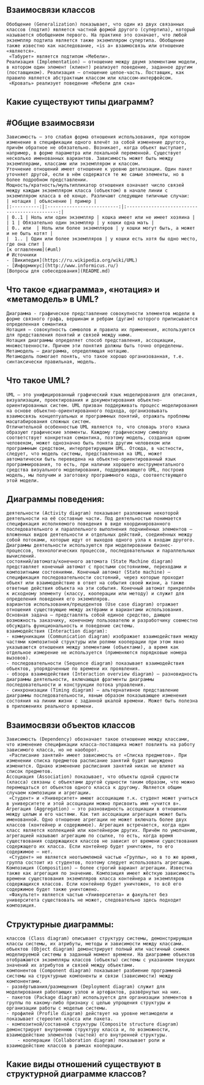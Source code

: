 ## 	Взаимосвязи классов
	Обобщение (Generalization) показывает, что один из двух связанных классов (подтип) является частной формой другого (супертипа), который называется обобщением первого. На практике это означает, что любой экземпляр подтипа является также экземпляром супертипа. Обобщение также известно как наследование, «is a» взаимосвязь или отношение «является».
	 «Табурет» является подтипом «Мебели».
	Реализация (Implementation) — отношение между двумя элементами модели, в котором один элемент (клиент) реализует поведение, заданное другим (поставщиком). Реализация — отношение целое-часть. Поставщик, как правило является абстрактным классом или классом-интерфейсом.
	 «Кровать» реализует поведение «Мебели для сна»
## 	Какие существуют типы диаграмм?

## 	#Общие взаимосвязи
	Зависимость — это слабая форма отношения использования, при котором изменение в спецификации одного влечёт за собой изменение другого, причём обратное не обязательно. Возникает, когда объект выступает, например, в форме параметра или локальной переменной. Существует несколько именованных вариантов. Зависимость может быть между экземплярами, классами или экземпляром и классом.
	Уточнение отношений имеет отношение к уровню детализации. Один пакет уточняет другой, если в нём содержатся те же самые элементы, но в более подробном представлении. 
	Мощность/кратность/мультипликатор отношения означает число связей между каждым экземпляром класса (объектом) в начале линии с экземпляром класса в её конце. Различают следующие типичные случаи:
	| нотация | объяснение | пример |
	|:----------:|:--------------------------:|:---------------------------------------------:|
	| 0..1 | Ноль или один экземпляр | кошка имеет или не имеет хозяина |
	| 1 | Обязательно один экземпляр | у кошки одна мать |
	| 0.. или  | Ноль или более экземпляров | у кошки могут быть, а может и не быть котят |
	|  1.. | Один или более экземпляров | у кошки есть хотя бы одно место, где она спит |
	[к оглавлению](#uml)
	# Источники
	- [Википедия](https://ru.wikipedia.org/wiki/UML)
	- [Информикус](http://www.informicus.ru/)
	[Вопросы для собеседования](README.md)
## 	Что такое «диаграмма», «нотация» и «метамодель» в UML?
	Диаграмма - графическое представление совокупности элементов модели в форме связного графа, вершинам и ребрам (дугам) которого приписывается определенная семантика
	Нотация – совокупность символов и правила их применения, используются для представления понятий и связей между ними. 
	Нотация диаграммы определяет способ представления, ассоциации, множественности. Причем эти понятия должны быть точно определены.
	Метамодель – диаграмма, определяющая нотацию. 
	Метамодель помогает понять, что такое хорошо организованная, т.е. синтаксически правильная, модель.
## 	Что такое UML?
	UML – это унифицированный графический язык моделирования для описания, визуализации, проектирования и документирования объектно-ориентированных систем. UML призван поддерживать процесс моделирования на основе объектно-ориентированного подхода, организовывать взаимосвязь концептуальных и программных понятий, отражать проблемы масштабирования сложных систем.
	Отличительной особенностью UML является то, что словарь этого языка образуют графические элементы. Каждому графическому символу соответствует конкретная семантика, поэтому модель, созданная одним человеком, может однозначно быть понята другим человеком или программным средством, интерпретирующим UML. Отсюда, в частности, следует, что модель системы, представленная на UML, может автоматически быть переведена на объектно-ориентированный язык программирования, то есть, при наличии хорошего инструментального средства визуального моделирования, поддерживающего UML, построив модель, мы получим и заготовку программного кода, соответствующего этой модели.
## 	Диаграммы поведения:
	деятельности (Activity diagram) показывает разложение некоторой деятельности на её составные части. Под деятельностью понимается спецификация исполняемого поведения в виде координированного последовательного и параллельного выполнения подчинённых элементов — вложенных видов деятельности и отдельных действий, соединённых между собой потоками, которые идут от выходов одного узла к входам другого. Диаграммы деятельности используются при моделировании бизнес-процессов, технологических процессов, последовательных и параллельных вычислений.
	состояний/автомата/конечного автомата (State Machine diagram) представляет конечный автомат с простыми состояниями, переходами и композитными состояниями. Конечный автомат (State machine) — спецификация последовательности состояний, через которые проходит объект или взаимодействие в ответ на события своей жизни, а также ответные действия объекта на эти события. Конечный автомат прикреплён к исходному элементу (классу, кооперации или методу) и служит для определения поведения его экземпляров.
	вариантов использования/прецедентов (Use case diagram) отражает отношения существующие между актёрами и вариантами использования. Основная задача — представлять собой единое средство, дающее возможность заказчику, конечному пользователю и разработчику совместно обсуждать функциональность и поведение системы.
	взаимодействия (Interaction diagram):
	- коммуникации (Communication diagram) изображает взаимодействия между частями композитной структуры или ролями кооперации при этом явно указываются отношения между элементами (объектами), а время как отдельное измерение не используется (применяются порядковые номера вызовов).
	- последовательности (Sequence diagram) показывает взаимодействия объектов, упорядоченные по времени их проявления.
	- обзора взаимодействия (Interaction overview diagram) — разновидность диаграммы деятельности, включающая фрагменты диаграммы последовательности и конструкции потока управления.
	- синхронизации (Timing diagram) — альтернативное представление диаграммы последовательности, явным образом показывающее изменения состояния на линии жизни с заданной шкалой времени. Может быть полезна в приложениях реального времени.
## 	Взаимосвязи объектов классов
	Зависимость (Dependency) обозначает такое отношение между классами, что изменение спецификации класса-поставщика может повлиять на работу зависимого класса, но не наоборот.
	 «Расписание занятий» имеет зависимость от «Списка предметов». При изменении списка предметов расписание занятий будет вынуждено изменится. Однако изменение расписания занятий никак не влияет на список предметов. 
	Ассоциация (Association) показывает, что объекты одной сущности (класса) связаны с объектами другой сущности таким образом, что можно перемещаться от объектов одного класса к другому. Является общим случаем композиции и агрегации. 
	 «Студент» и «Университет» имеют ассоциацию т.к. студент может учиться в университете и этой ассоциации можно присвоить имя «учится в».
	Агрегация (Aggregation) — это разновидность ассоциации в отношении между целым и его частями. Как тип ассоциации агрегация может быть именованной. Одно отношение агрегации не может включать более двух классов (контейнер и содержимое). Агрегация встречается, когда один класс является коллекцией или контейнером других. Причём по умолчанию, агрегацией называют агрегацию по ссылке, то есть, когда время существования содержащихся классов не зависит от времени существования содержащего их класса. Если контейнер будет уничтожен, то его содержимое — нет.
	 «Студент» не является неотъемлемой частью «Группы», но в то же время, группа состоит из студентов, поэтому следует использовать агрегацию.
	Композиция (Composition) — более строгий вариант агрегации. Известна также как агрегация по значению. Композиция имеет жёсткую зависимость времени существования экземпляров класса контейнера и экземпляров содержащихся классов. Если контейнер будет уничтожен, то всё его содержимое будет также уничтожено. 
	 «Факультет» является частью «Университета» и факультет без университета существовать не может, следовательно здесь подходит композиция.
## 	Структурные диаграммы:
	классов (Class diagram) описывает структуру системы, демонстрирующая классы системы, их атрибуты, методы и зависимости между классами.
	объектов (Object diagram) демонстрирует полный или частичный снимок моделируемой системы в заданный момент времени. На диаграмме объектов отображаются экземпляры классов (объекты) системы с указанием текущих значений их атрибутов и связей между объектами.
	компонентов (Component diagram) показывает разбиение программной системы на структурные компоненты и связи (зависимости) между компонентами.
	- развёртывания/размещения (Deployment diagram) служит для моделирования работающих узлов и артефактов, развёрнутых на них.
	- пакетов (Package diagram) используется для организации элементов в группы по какому-либо признаку с целью упрощения структуры и организации работы с моделью системы.
	- профилей (Profile diagram) действует на уровне метамодели и показывает стереотип класса или пакета.
	- композитной/составной структуры (Composite structure diagram) демонстрирует внутреннюю структуру класса и, по возможности, взаимодействие элементов (частей) его внутренней структуры.
	    - кооперации (Collaboration diagram) показывает роли и взаимодействие классов в рамках кооперации.
## 	Какие виды отношений существуют в структурной диаграмме классов?

